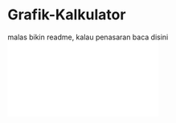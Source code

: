 # Grafik-Kalkulator

malas bikin readme, kalau penasaran baca disini 
![Info](./Penjelasan%20Singkat%20tentang%20kode.pdf)
